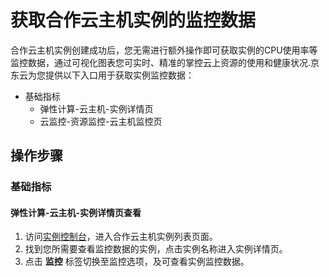 # 获取合作云主机实例的监控数据
合作云主机实例创建成功后，您无需进行额外操作即可获取实例的CPU使用率等监控数据，通过可视化图表您可实时、精准的掌控云上资源的使用和健康状况.京东云为您提供以下入口用于获取实例监控数据： 
  * 基础指标
    * 弹性计算-云主机-实例详情页
    * 云监控-资源监控-云主机监控页

## 操作步骤
### 基础指标
#### 弹性计算-云主机-实例详情页查看
1. 访问[实例控制台](https://coccns-console.jdcloud.com/host/compute/list)，进入合作云主机实例列表页面。
2. 找到您所需要查看监控数据的实例，点击实例名称进入实例详情页。
3. 点击 **监控** 标签切换至监控选项，及可查看实例监控数据。

  
